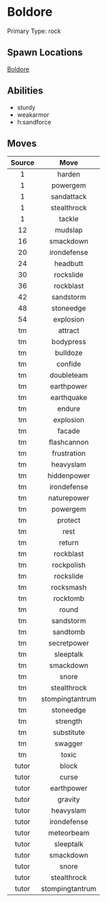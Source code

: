 # Boldore  
Primary Type: rock  
  
## Spawn Locations  
[Boldore](/data/spawn_presets/boldore.md)  
  
## Abilities  
  * sturdy
  * weakarmor
  * h:sandforce
  
  
## Moves  
  
| Source | Move |  
|:---:|:---:|  
| 1 | harden |  
| 1 | powergem |  
| 1 | sandattack |  
| 1 | stealthrock |  
| 1 | tackle |  
| 12 | mudslap |  
| 16 | smackdown |  
| 20 | irondefense |  
| 24 | headbutt |  
| 30 | rockslide |  
| 36 | rockblast |  
| 42 | sandstorm |  
| 48 | stoneedge |  
| 54 | explosion |  
| tm | attract |  
| tm | bodypress |  
| tm | bulldoze |  
| tm | confide |  
| tm | doubleteam |  
| tm | earthpower |  
| tm | earthquake |  
| tm | endure |  
| tm | explosion |  
| tm | facade |  
| tm | flashcannon |  
| tm | frustration |  
| tm | heavyslam |  
| tm | hiddenpower |  
| tm | irondefense |  
| tm | naturepower |  
| tm | powergem |  
| tm | protect |  
| tm | rest |  
| tm | return |  
| tm | rockblast |  
| tm | rockpolish |  
| tm | rockslide |  
| tm | rocksmash |  
| tm | rocktomb |  
| tm | round |  
| tm | sandstorm |  
| tm | sandtomb |  
| tm | secretpower |  
| tm | sleeptalk |  
| tm | smackdown |  
| tm | snore |  
| tm | stealthrock |  
| tm | stompingtantrum |  
| tm | stoneedge |  
| tm | strength |  
| tm | substitute |  
| tm | swagger |  
| tm | toxic |  
| tutor | block |  
| tutor | curse |  
| tutor | earthpower |  
| tutor | gravity |  
| tutor | heavyslam |  
| tutor | irondefense |  
| tutor | meteorbeam |  
| tutor | sleeptalk |  
| tutor | smackdown |  
| tutor | snore |  
| tutor | stealthrock |  
| tutor | stompingtantrum |  
  
